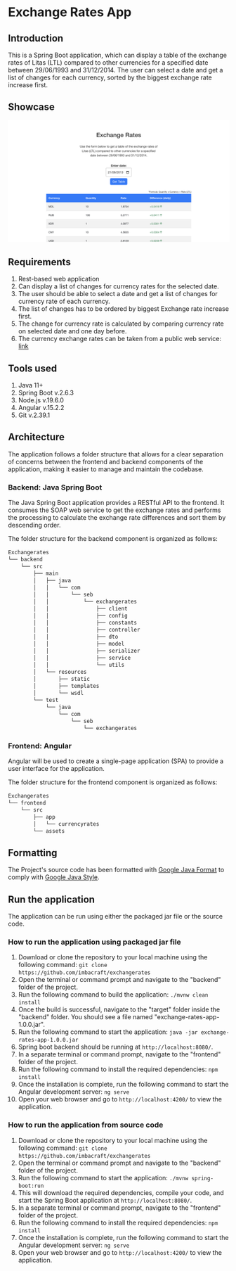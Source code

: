 # Exchange Rates App

## Introduction

This is a Spring Boot application, which can display a table of the exchange rates of Litas (LTL) compared to other currencies for a specified date between 29/06/1993 and 31/12/2014.
The user can select a date and get a list of changes for each currency, sorted by the biggest exchange rate increase first.

## Showcase

![showcase](./showcase.png)

## Requirements

1. Rest-based web application
2. Can display a list of changes for currency rates for the selected date.
3. The user should be able to select a date and get a list of changes for currency rate of each currency.
4. The list of changes has to be ordered by biggest Exchange rate increase first.
5. The change for currency rate is calculated by comparing currency rate on selected date and one day before.
6. The currency exchange rates can be taken from a public web service:
   [link](http://www.lb.lt/webservices/ExchangeRates/ExchangeRates.asmx?op=getExchangeRatesByDate)

## Tools used

1. Java 11+
2. Spring Boot v.2.6.3
3. Node.js v.19.6.0
4. Angular v.15.2.2
5. Git v.2.39.1

## Architecture

The application follows a folder structure that allows for a clear separation of concerns between the frontend and backend components of the application, making it easier to manage and maintain the codebase.

### Backend: Java Spring Boot

The Java Spring Boot application provides a RESTful API to the frontend.
It consumes the SOAP web service to get the exchange rates and performs the processing to calculate the exchange rate differences and sort them by descending order.

The folder structure for the backend component is organized as follows:

```
Exchangerates
└── backend
    └── src
        ├── main
        │   ├── java
        │   │   └── com
        │   │       └── seb
        │   │           └── exchangerates
        │   │               ├── client
        │   │               ├── config
        │   │               ├── constants
        │   │               ├── controller
        │   │               ├── dto
        │   │               ├── model
        │   │               ├── serializer
        │   │               ├── service
        │   │               └── utils
        │   └── resources
        │       ├── static
        │       ├── templates
        │       └── wsdl
        └── test
            └── java
                └── com
                    └── seb
                        └── exchangerates
```

### Frontend: Angular

Angular will be used to create a single-page application (SPA) to provide a user interface for the application.

The folder structure for the frontend component is organized as follows:

```
Exchangerates
└── frontend
    └── src
        ├── app
        │   └── currencyrates
        └── assets
```

## Formatting

The Project's source code has been formatted with [Google Java Format](https://github.com/google/google-java-format) to comply with [Google Java Style](https://google.github.io/styleguide/javaguide.html).

## Run the application

The application can be run using either the packaged jar file or the source code.

### How to run the application using packaged jar file

1. Download or clone the repository to your local machine using the following command:
   `git clone https://github.com/imbacraft/exchangerates`
2. Open the terminal or command prompt and navigate to the "backend" folder of the project.
3. Run the following command to build the application:
   `./mvnw clean install`
4. Once the build is successful, navigate to the "target" folder inside the "backend" folder. You should see a file named "exchange-rates-app-1.0.0.jar".
5. Run the following command to start the application:
   `java -jar exchange-rates-app-1.0.0.jar`
6. Spring boot backend should be running at `http://localhost:8080/`.
7. In a separate terminal or command prompt, navigate to the "frontend" folder of the project.
8. Run the following command to install the required dependencies:
   `npm install`
9. Once the installation is complete, run the following command to start the Angular development server:
   `ng serve`
10. Open your web browser and go to `http://localhost:4200/` to view the application.

### How to run the application from source code

1. Download or clone the repository to your local machine using the following command:
   `git clone https://github.com/imbacraft/exchangerates`
2. Open the terminal or command prompt and navigate to the "backend" folder of the project.
3. Run the following command to start the application:
   `./mvnw spring-boot:run`
4. This will download the required dependencies, compile your code, and start the Spring Boot application at `http://localhost:8080/`.
5. In a separate terminal or command prompt, navigate to the "frontend" folder of the project.
6. Run the following command to install the required dependencies:
   `npm install`
7. Once the installation is complete, run the following command to start the Angular development server:
   `ng serve`
8. Open your web browser and go to `http://localhost:4200/` to view the application.
